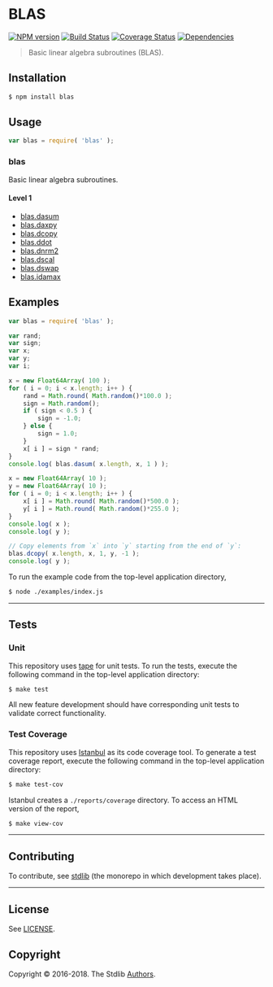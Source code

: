 <!--

@license Apache-2.0

Copyright (c) 2018 The Stdlib Authors.

Licensed under the Apache License, Version 2.0 (the "License");
you may not use this file except in compliance with the License.
You may obtain a copy of the License at

   http://www.apache.org/licenses/LICENSE-2.0

Unless required by applicable law or agreed to in writing, software
distributed under the License is distributed on an "AS IS" BASIS,
WITHOUT WARRANTIES OR CONDITIONS OF ANY KIND, either express or implied.
See the License for the specific language governing permissions and
limitations under the License.

-->

# BLAS

[![NPM version][npm-image]][npm-url] [![Build Status][build-image]][build-url] [![Coverage Status][coverage-image]][coverage-url] [![Dependencies][dependencies-image]][dependencies-url]

> Basic linear algebra subroutines (BLAS).

## Installation

``` bash
$ npm install blas
```

## Usage

``` javascript
var blas = require( 'blas' );
```

### blas

Basic linear algebra subroutines.

#### Level 1

*	[blas.dasum][blas-dasum]
*	[blas.daxpy][blas-daxpy]
*	[blas.dcopy][blas-dcopy]
*	[blas.ddot][blas-ddot]
*	[blas.dnrm2][blas-dnrm2]
*	[blas.dscal][blas-dscal]
*	[blas.dswap][blas-dswap]
*	[blas.idamax][blas-idamax]

## Examples

``` javascript
var blas = require( 'blas' );

var rand;
var sign;
var x;
var y;
var i;

x = new Float64Array( 100 );
for ( i = 0; i < x.length; i++ ) {
    rand = Math.round( Math.random()*100.0 );
    sign = Math.random();
    if ( sign < 0.5 ) {
        sign = -1.0;
    } else {
        sign = 1.0;
    }
    x[ i ] = sign * rand;
}
console.log( blas.dasum( x.length, x, 1 ) );

x = new Float64Array( 10 );
y = new Float64Array( 10 );
for ( i = 0; i < x.length; i++ ) {
    x[ i ] = Math.round( Math.random()*500.0 );
    y[ i ] = Math.round( Math.random()*255.0 );
}
console.log( x );
console.log( y );

// Copy elements from `x` into `y` starting from the end of `y`:
blas.dcopy( x.length, x, 1, y, -1 );
console.log( y );
```

To run the example code from the top-level application directory,

``` bash
$ node ./examples/index.js
```

---

## Tests

### Unit

This repository uses [tape][tape] for unit tests. To run the tests, execute the following command in the top-level application directory:

``` bash
$ make test
```

All new feature development should have corresponding unit tests to validate correct functionality.


### Test Coverage

This repository uses [Istanbul][istanbul] as its code coverage tool. To generate a test coverage report, execute the following command in the top-level application directory:

``` bash
$ make test-cov
```

Istanbul creates a `./reports/coverage` directory. To access an HTML version of the report,

``` bash
$ make view-cov
```

---

## Contributing

To contribute, see [stdlib][stdlib] (the monorepo in which development takes place).

---

## License

See [LICENSE][license].

## Copyright

Copyright © 2016-2018. The Stdlib [Authors][stdlib-authors].


[npm-image]: http://img.shields.io/npm/v/blas.svg
[npm-url]: https://npmjs.org/package/blas

[build-image]: https://img.shields.io/travis/kgryte/blas/master.svg
[build-url]: https://travis-ci.org/kgryte/blas

[coverage-image]: https://img.shields.io/codecov/c/github/kgryte/blas/master.svg
[coverage-url]: https://codecov.io/github/kgryte/blas?branch=master

[dependencies-image]: http://img.shields.io/david/kgryte/blas.svg
[dependencies-url]: https://david-dm.org/kgryte/blas

[dev-dependencies-image]: http://img.shields.io/david/dev/kgryte/blas.svg
[dev-dependencies-url]: https://david-dm.org/dev/kgryte/blas

[github-issues-image]: http://img.shields.io/github/issues/kgryte/blas.svg
[github-issues-url]: https://github.com/kgryte/blas/issues

[tape]: https://github.com/substack/tape
[istanbul]: https://github.com/gotwarlost/istanbul

[stdlib]: https://github.com/stdlib-js/stdlib

[stdlib-authors]: https://github.com/stdlib-js/stdlib/graphs/contributors

[license]: https://raw.githubusercontent.com/kgryte/blas/master/LICENSE

[blas-dasum]: https://www.npmjs.com/package/blas-dasum
[blas-daxpy]: https://www.npmjs.com/package/blas-daxpy
[blas-dcopy]: https://www.npmjs.com/package/blas-copy
[blas-ddot]: https://www.npmjs.com/package/blas-ddot
[blas-dnrm2]: https://www.npmjs.com/package/blas-dnrm2
[blas-dscal]: https://www.npmjs.com/package/blas-dscal
[blas-dswap]: https://www.npmjs.com/package/blas-swap
[blas-idamax]: https://www.npmjs.com/package/blas-idamax
